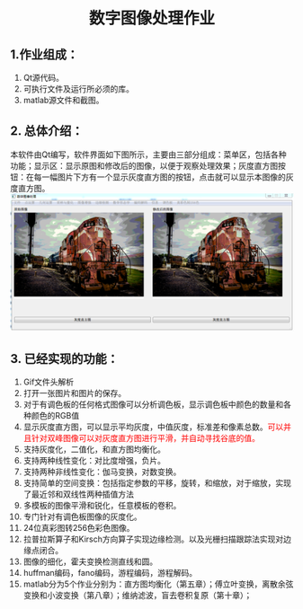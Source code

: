 # <center>数字图像处理作业</center>

## 1.作业组成：
    
1. Qt源代码。  
2. 可执行文件及运行所必须的库。
3. matlab源文件和截图。
## 2. 总体介绍：
本软件由Qt编写，软件界面如下图所示，主要由三部分组成：菜单区，包括各种功能；显示区：显示原图和修改后的图像，以便于观察处理效果；灰度直方图按钮：在每一幅图片下方有一个显示灰度直方图的按钮，点击就可以显示本图像的灰度直方图。
![](interface.png)
## 3. 已经实现的功能：
1. Gif文件头解析
2. 打开一张图片和图片的保存。
3. 对于有调色板的任何格式图像可以分析调色板，显示调色板中颜色的数量和各种颜色的RGB值
4. 显示灰度直方图，可以显示平均灰度，中值灰度，标准差和像素总数。<font color = 'red'>可以并且针对双峰图像可以对灰度直方图进行平滑，并自动寻找谷底的值。</font>
5. 支持灰度化，二值化，和直方图均衡化。
6. 支持两种线性变化：对比度增强，负片。
7. 支持两种非线性变化：伽马变换，对数变换。
8. 支持简单的空间变换：包括指定参数的平移，旋转，和缩放，对于缩放，实现了最近邻和双线性两种插值方法
9.  多模板的图像平滑和锐化，任意模板的卷积。
10. 专门针对有调色板图像的灰度化。
11. 24位真彩图转256色彩色图像。
12. 拉普拉斯算子和Kirsch方向算子实现边缘检测。以及光栅扫描跟踪法实现对边缘点闭合。
13. 图像的细化，霍夫变换检测直线和圆。
14. huffman编码，fano编码，游程编码，游程解码。 
13. matlab分为5个作业分别为：直方图均衡化（第五章）；傅立叶变换，离散余弦变换和小波变换（第八章）；维纳滤波，盲去卷积复原（第十章）；

